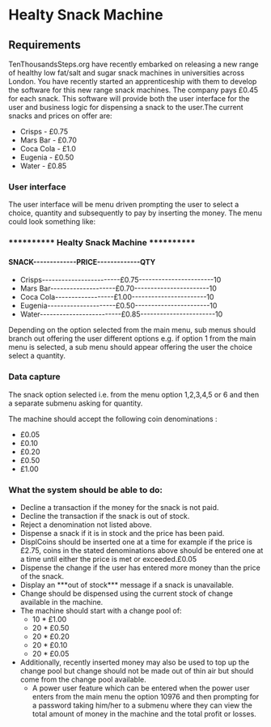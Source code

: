 #
<!-- HTML CODE-->

<div>
	<h1>Healty Snack Machine</h1>
	<h2>Requirements</h2>
	<p>TenThousandsSteps.org have recently embarked on releasing a new range of healthy low fat/salt and sugar snack machines in universities across London. You have recently started an apprenticeship with them to develop the software for this new range snack machines. The company pays £0.45 for each snack. This software will provide both the user interface for the user and business logic for dispensing a snack to the user.The current snacks and prices on offer are:</p><ul>
				<li>Crisps - £0.75</li>
				<li>Mars Bar - £0.70</li>
				<li>Coca Cola - £1.0</li>
				<li>Eugenia - £0.50</li>
				<li>Water - £0.85</li>
			</ul>
	<h3>User interface</h3>
	<p>The user interface will be menu driven prompting the user to select a choice, quantity and subsequently to pay by inserting the money. The menu could look something like:</p>

<h3>********** Healty Snack Machine **********</h3>
<h4>SNACK-------------PRICE-------------QTY</h4>
<ul>
	<li>Crisps------------------------£0.75-----------------------10</li>
	<li>Mars Bar--------------------£0.70-----------------------10</li>
	<li>Coca Cola------------------£1.00-----------------------10</li>
	<li>Eugenia---------------------£0.50-----------------------10</li>
	<li>Water-------------------------£0.85-----------------------10</li>
</ul>
	<p>Depending on the option selected from the main menu, sub menus should branch out offering the user different options e.g. if option 1 from the main menu is selected, a sub menu should appear offering the user the choice select a quantity.</p>

<h3>Data capture</h3>
	<p>The snack option selected i.e. from the menu option 1,2,3,4,5 or 6 and then a separate submenu asking for quantity.</p>
	<p>The machine should accept the following coin denominations : </p>
	<ul>
		<li>£0.05</li>
		<li>£0.10</li>
		<li>£0.20</li>
		<li>£0.50</li>
		<li>£1.00</li>
	</ul>
		
<h3>What the system should be able to do:</h3>
	<ul>
				<li>Decline a transaction if the money for the snack is not paid.</li>
				<li>Decline the transaction if the snack is out of stock.</li>
				<li>Reject a denomination not listed above.</li>
				<li>Dispense a snack if it is in stock and the price has been paid.</li>
				<li>DisplCoins should be inserted one at a time for example if the price is £2.75, coins in the stated denominations above should be entered one at a time until either the price is met or exceeded.£0.05</li>
				<li>Dispense the change if the user has entered more money than the price of the snack.</li>
				<li>Display an ***out of stock*** message if a snack is unavailable.</li>
				<li>Change should be dispensed using the current stock of change available in the machine.</li>
				<li>The machine should start with a change pool of:
					<ul>
						<li>10 * £1.00</li>
						<li>20 * £0.50</li>
						<li>20 * £0.20</li>
						<li>20 * £0.10</li>
						<li>20 * £0.05</li>
					</ul>
				</li>
				<li>Additionally, recently inserted money may also be used to top up the change pool but change should not be made out of thin air but should come from the change pool available.
					<ul>
						<li>A power user feature which can be entered when the power user enters from the main menu the option 10976 and then prompting for a password taking him/her to a submenu where they can view the total amount of money in the machine and the total profit or losses.</li>
					</ul>
				</li>
			</ul>
			</div>



			
